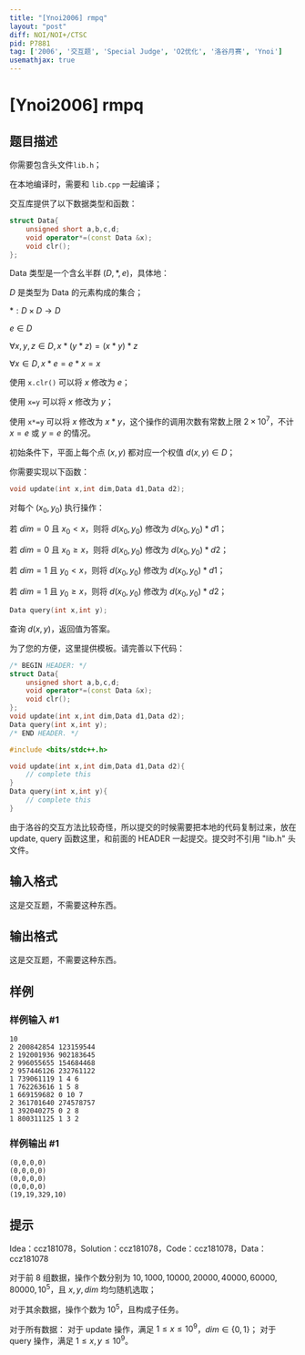 ```yaml
---
title: "[Ynoi2006] rmpq"
layout: "post"
diff: NOI/NOI+/CTSC
pid: P7881
tag: ['2006', '交互题', 'Special Judge', 'O2优化', '洛谷月赛', 'Ynoi']
usemathjax: true
---
```


# [Ynoi2006] rmpq
## 题目描述

你需要包含头文件`lib.h`；

在本地编译时，需要和 `lib.cpp` 一起编译；

交互库提供了以下数据类型和函数：

```cpp
struct Data{
	unsigned short a,b,c,d;
	void operator*=(const Data &x);
	void clr();
};
```

Data 类型是一个含幺半群 $(D,*,e)$，具体地：

$D$ 是类型为 Data 的元素构成的集合；

$*:D\times D\to D$

$e\in D$

$\forall x,y,z\in D, x*(y*z)=(x*y)*z$

$\forall x\in D, x*e=e*x=x$

使用 `x.clr()` 可以将 $x$ 修改为 $e$；

使用 `x=y` 可以将 $x$ 修改为 $y$；

使用 `x*=y` 可以将 $x$ 修改为 $x*y$，这个操作的调用次数有常数上限 $2\times 10^7$，不计 $x=e$ 或 $y=e$ 的情况。

初始条件下，平面上每个点 $(x,y)$ 都对应一个权值 $d(x,y)\in D$；

你需要实现以下函数：

```cpp
void update(int x,int dim,Data d1,Data d2);
```

对每个 $(x_0,y_0)$ 执行操作：

若 $dim=0$ 且 $x_0<x$，则将 $d(x_0,y_0)$ 修改为 $d(x_0,y_0)*d1$；

若 $dim=0$ 且 $x_0\ge x$，则将 $d(x_0,y_0)$ 修改为 $d(x_0,y_0)*d2$；

若 $dim=1$ 且 $y_0<x$，则将 $d(x_0,y_0)$ 修改为 $d(x_0,y_0)*d1$；

若 $dim=1$ 且 $y_0\ge x$，则将 $d(x_0,y_0)$ 修改为 $d(x_0,y_0)*d2$；

```cpp
Data query(int x,int y);
```

查询 $d(x,y)$，返回值为答案。

为了您的方便，这里提供模板。请完善以下代码：

```cpp
/* BEGIN HEADER: */
struct Data{
	unsigned short a,b,c,d;
	void operator*=(const Data &x);
	void clr();
};
void update(int x,int dim,Data d1,Data d2);
Data query(int x,int y);
/* END HEADER. */

#include <bits/stdc++.h>

void update(int x,int dim,Data d1,Data d2){
	// complete this
}
Data query(int x,int y){
	// complete this
}
```

由于洛谷的交互方法比较奇怪，所以提交的时候需要把本地的代码复制过来，放在 update, query 函数这里，和前面的 HEADER 一起提交。提交时不引用 "lib.h" 头文件。
## 输入格式

这是交互题，不需要这种东西。
## 输出格式

这是交互题，不需要这种东西。
## 样例

### 样例输入 #1
```
10
2 200842854 123159544
2 192001936 902183645
2 996055655 154684468
2 957446126 232761122
1 739061119 1 4 6
1 762263616 1 5 8
1 669159682 0 10 7
2 361701640 274578757
1 392040275 0 2 8
1 800311125 1 3 2

```
### 样例输出 #1
```
(0,0,0,0)
(0,0,0,0)
(0,0,0,0)
(0,0,0,0)
(19,19,329,10)

```
## 提示

Idea：ccz181078，Solution：ccz181078，Code：ccz181078，Data：ccz181078

对于前 8 组数据，操作个数分别为 $10,1000,10000,20000,40000,60000,80000,10^5$，且 $x,y,dim$ 均匀随机选取；

对于其余数据，操作个数为 $10^5$，且构成子任务。

对于所有数据：
对于 update 操作，满足 $1\le x\le 10^9$，$dim\in\{0,1\}$；
对于 query 操作，满足 $1\le x,y\le 10^9$。


